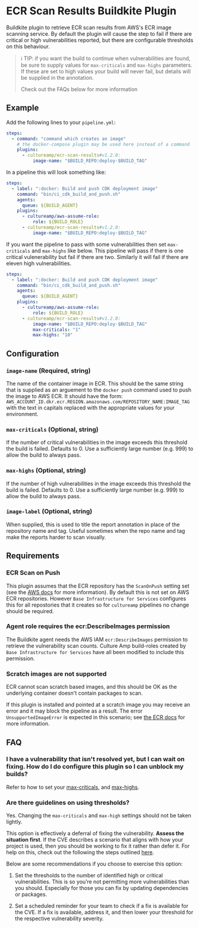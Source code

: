 # ECR Scan Results Buildkite Plugin

Buildkite plugin to retrieve ECR scan results from AWS's ECR image scanning
service. By default the plugin will cause the step to fail if there are critical
or high vulnerabilities reported, but there are configurable thresholds on this
behaviour.

> ℹ️ TIP: if you want the build to continue when vulnerabilities are found, be
> sure to supply values for `max-criticals` and `max-highs` parameters. If these
> are set to high values your build will never fail, but details will be
> supplied in the annotation.
>
> Check out the FAQs below for more information

## Example

Add the following lines to your `pipeline.yml`:

```yml
steps:
  - command: "command which creates an image"
    # the docker-compose plugin may be used here instead of a command
    plugins:
      - cultureamp/ecr-scan-results#v1.2.0:
          image-name: "$BUILD_REPO:deploy-$BUILD_TAG"
```

In a pipeline this will look something like:

```yml
steps:
  - label: ":docker: Build and push CDK deployment image"
    command: "bin/ci_cdk_build_and_push.sh"
    agents:
      queue: ${BUILD_AGENT}
    plugins:
      - cultureamp/aws-assume-role:
          role: ${BUILD_ROLE}
      - cultureamp/ecr-scan-results#v1.2.0:
          image-name: "$BUILD_REPO:deploy-$BUILD_TAG"
```

If you want the pipeline to pass with some vulnerabilities then set
`max-criticals` and `max-highs` like below. This pipeline will pass if there is
one critical vulenerability but fail if there are two. Similarly it will fail if
there are eleven high vulnerabilities.

```yml
steps:
  - label: ":docker: Build and push CDK deployment image"
    command: "bin/ci_cdk_build_and_push.sh"
    agents:
      queue: ${BUILD_AGENT}
    plugins:
      - cultureamp/aws-assume-role:
          role: ${BUILD_ROLE}
      - cultureamp/ecr-scan-results#v1.2.0:
          image-name: "$BUILD_REPO:deploy-$BUILD_TAG"
          max-criticals: "1"
          max-highs: "10"
```

## Configuration

### `image-name` (Required, string)

The name of the container image in ECR. This should be the same string that is
supplied as an arguement to the `docker push` command used to push the image to
AWS ECR. It should have the form:
`AWS_ACCOUNT_ID.dkr.ecr.REGION.amazonaws.com/REPOSITORY_NAME:IMAGE_TAG` with the
text in capitals replaced with the appropriate values for your environment.

### `max-criticals` (Optional, string)

If the number of critical vulnerabilities in the image exceeds this threshold
the build is failed. Defaults to 0. Use a sufficiently large number (e.g. 999)
to allow the build to always pass.

### `max-highs` (Optional, string)

If the number of high vulnerabilities in the image exceeds this threshold the
build is failed. Defaults to 0. Use a sufficiently large number (e.g. 999) to
allow the build to always pass.

### `image-label` (Optional, string)

When supplied, this is used to title the report annotation in place of the
repository name and tag. Useful sometimes when the repo name and tag make the
reports harder to scan visually.

## Requirements

### ECR Scan on Push

This plugin assumes that the ECR repository has the `ScanOnPush` setting set (see
the [AWS
docs](https://docs.aws.amazon.com/AmazonECR/latest/userguide/image-scanning.html)
for more information). By default this is not set on AWS ECR repositories.
However `Base Infrastructure for Services` configures this for all repostories
that it creates so for `cultureamp` pipelines no change should be required.

### Agent role requires the ecr:DescribeImages permission

The Buildkite agent needs the AWS IAM `ecr:DescribeImages` permission to
retrieve the vulnerability scan counts. Culture Amp build-roles created by `Base
Infrastructure for Services` have all been modified to include this permission.

### Scratch images are not supported

ECR cannot scan scratch based images, and this should be OK as the underlying
container doesn't contain packages to scan.

If this plugin is installed and pointed at a scratch image you may receive an
error and it may block the pipeline as a result. The error
`UnsupportedImageError` is expected in this scenario; see [the ECR
docs](https://docs.aws.amazon.com/AmazonECR/latest/userguide/image-scanning-troubleshooting.html)
for more information.

## FAQ

### I have a vulnerability that isn't resolved yet, but I can wait on fixing. How do I do configure this plugin so I can unblock my builds?

Refer to how to set your [max-criticals](https://github.com/cultureamp/ecr-scan-results-buildkite-plugin#max-criticals-optional-string), and [max-highs](https://github.com/cultureamp/ecr-scan-results-buildkite-plugin#max-highs-optional-string).

### Are there guidelines on using thresholds?

Yes. Changing the `max-criticals` and `max-high` settings should not be taken lightly.

This option is effectively a deferral of fixing the vulnerability. **Assess the situation first**. If the CVE describes a scenario that aligns with how your project is used, then you should be working to fix it rather than defer it. For help on this, check out the following the steps outlined [here](https://cultureamp.atlassian.net/wiki/spaces/PST/pages/2960916852/Central+SRE+Support+FAQs#I-have-high%2Fcritical-vulnerabilities-for-my-ECR-image%2C-and-its-blocking-my-builds.-What%E2%80%99s-going-on%3F).

Below are some recommendations if you choose to exercise this option:

1. Set the thresholds to the number of identified high or critical vulnerabilities. This is so you’re not permitting more vulnerabilities than you should. Especially for those you can fix by updating dependencies or packages.

2. Set a scheduled reminder for your team to check if a fix is available for the CVE. If a fix is available, address it, and then lower your threshold for the respective vulnerability severity.
